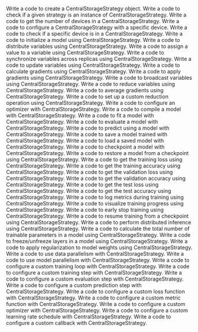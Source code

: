 Write a code to create a CentralStorageStrategy object.
Write a code to check if a given strategy is an instance of CentralStorageStrategy.
Write a code to get the number of devices in a CentralStorageStrategy.
Write a code to configure a CentralStorageStrategy with a specific device.
Write a code to check if a specific device is in a CentralStorageStrategy.
Write a code to initialize a model using CentralStorageStrategy.
Write a code to distribute variables using CentralStorageStrategy.
Write a code to assign a value to a variable using CentralStorageStrategy.
Write a code to synchronize variables across replicas using CentralStorageStrategy.
Write a code to update variables using CentralStorageStrategy.
Write a code to calculate gradients using CentralStorageStrategy.
Write a code to apply gradients using CentralStorageStrategy.
Write a code to broadcast variables using CentralStorageStrategy.
Write a code to reduce variables using CentralStorageStrategy.
Write a code to average gradients using CentralStorageStrategy.
Write a code to set up a custom reduction operation using CentralStorageStrategy.
Write a code to configure an optimizer with CentralStorageStrategy.
Write a code to compile a model with CentralStorageStrategy.
Write a code to fit a model with CentralStorageStrategy.
Write a code to evaluate a model with CentralStorageStrategy.
Write a code to predict using a model with CentralStorageStrategy.
Write a code to save a model trained with CentralStorageStrategy.
Write a code to load a saved model with CentralStorageStrategy.
Write a code to checkpoint a model with CentralStorageStrategy.
Write a code to restore a model from a checkpoint using CentralStorageStrategy.
Write a code to get the training loss using CentralStorageStrategy.
Write a code to get the training accuracy using CentralStorageStrategy.
Write a code to get the validation loss using CentralStorageStrategy.
Write a code to get the validation accuracy using CentralStorageStrategy.
Write a code to get the test loss using CentralStorageStrategy.
Write a code to get the test accuracy using CentralStorageStrategy.
Write a code to log metrics during training using CentralStorageStrategy.
Write a code to visualize training progress using CentralStorageStrategy.
Write a code to early stop training using CentralStorageStrategy.
Write a code to resume training from a checkpoint using CentralStorageStrategy.
Write a code to perform distributed inference using CentralStorageStrategy.
Write a code to calculate the total number of trainable parameters in a model using CentralStorageStrategy.
Write a code to freeze/unfreeze layers in a model using CentralStorageStrategy.
Write a code to apply regularization to model weights using CentralStorageStrategy.
Write a code to use data parallelism with CentralStorageStrategy.
Write a code to use model parallelism with CentralStorageStrategy.
Write a code to configure a custom training loop with CentralStorageStrategy.
Write a code to configure a custom training step with CentralStorageStrategy.
Write a code to configure a custom evaluation step with CentralStorageStrategy.
Write a code to configure a custom prediction step with CentralStorageStrategy.
Write a code to configure a custom loss function with CentralStorageStrategy.
Write a code to configure a custom metric function with CentralStorageStrategy.
Write a code to configure a custom optimizer with CentralStorageStrategy.
Write a code to configure a custom learning rate schedule with CentralStorageStrategy.
Write a code to configure a custom callback with CentralStorageStrategy.